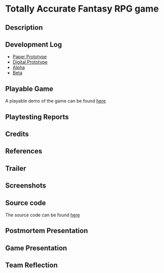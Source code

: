 # Totally Accurate Fantasy RPG game 

## Description 
## Development Log 

- [Paper Prototype](paper-prototype.md)
- [Digital Prototype](digital-prototype.md)
- [Alpha](alpha.md)
- [Beta](beta.md)

## Playable Game 

A playable demo of the game can be found [here](game/index.md)

## Playtesting Reports 
## Credits 
## References 
## Trailer 
## Screenshots
## Source code

The source code can be found [here](https://github.com/bpas247/css385-final/tree/master/src)

## Postmortem Presentation 
## Game Presentation 
## Team Reflection
